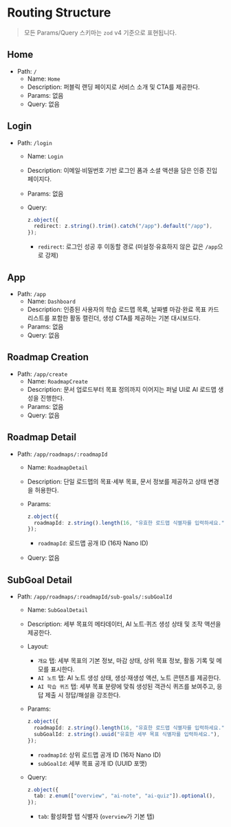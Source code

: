 # Routing Structure

> 모든 Params/Query 스키마는 `zod` v4 기준으로 표현됩니다.

## Home

- Path: `/`
  - Name: `Home`
  - Description: 퍼블릭 랜딩 페이지로 서비스 소개 및 CTA를 제공한다.
  - Params: 없음
  - Query: 없음

## Login

- Path: `/login`
  - Name: `Login`
  - Description: 이메일·비밀번호 기반 로그인 폼과 소셜 액션을 담은 인증 진입 페이지다.
  - Params: 없음
  - Query:
    ```ts
    z.object({
      redirect: z.string().trim().catch("/app").default("/app"),
    });
    ```

    - `redirect`: 로그인 성공 후 이동할 경로 (미설정·유효하지 않은 값은 `/app`으로 강제)

## App

- Path: `/app`
  - Name: `Dashboard`
  - Description: 인증된 사용자의 학습 로드맵 목록, 날짜별 마감·완료 목표 카드 리스트를 포함한 활동 캘린더, 생성 CTA를 제공하는 기본 대시보드다.
  - Params: 없음
  - Query: 없음

## Roadmap Creation

- Path: `/app/create`
  - Name: `RoadmapCreate`
  - Description: 문서 업로드부터 목표 정의까지 이어지는 퍼널 UI로 AI 로드맵 생성을 진행한다.
  - Params: 없음
  - Query: 없음

## Roadmap Detail

- Path: `/app/roadmaps/:roadmapId`
  - Name: `RoadmapDetail`
  - Description: 단일 로드맵의 목표·세부 목표, 문서 정보를 제공하고 상태 변경을 허용한다.
  - Params:
    ```ts
    z.object({
      roadmapId: z.string().length(16, "유효한 로드맵 식별자를 입력하세요."),
    });
    ```

    - `roadmapId`: 로드맵 공개 ID (16자 Nano ID)
  - Query: 없음

## SubGoal Detail

- Path: `/app/roadmaps/:roadmapId/sub-goals/:subGoalId`
  - Name: `SubGoalDetail`
  - Description: 세부 목표의 메타데이터, AI 노트·퀴즈 생성 상태 및 조작 액션을 제공한다.
  - Layout:
    - `개요` 탭: 세부 목표의 기본 정보, 마감 상태, 상위 목표 정보, 활동 기록 및 메모를 표시한다.
    - `AI 노트` 탭: AI 노트 생성 상태, 생성·재생성 액션, 노트 콘텐츠를 제공한다.
    - `AI 학습 퀴즈` 탭: 세부 목표 분량에 맞춰 생성된 객관식 퀴즈를 보여주고, 응답 제출 시 정답/해설을 강조한다.
  - Params:
    ```ts
    z.object({
      roadmapId: z.string().length(16, "유효한 로드맵 식별자를 입력하세요."),
      subGoalId: z.string().uuid("유효한 세부 목표 식별자를 입력하세요."),
    });
    ```

    - `roadmapId`: 상위 로드맵 공개 ID (16자 Nano ID)
    - `subGoalId`: 세부 목표 공개 ID (UUID 포맷)
  - Query:
    ```ts
    z.object({
      tab: z.enum(["overview", "ai-note", "ai-quiz"]).optional(),
    });
    ```

    - `tab`: 활성화할 탭 식별자 (`overview`가 기본 탭)
